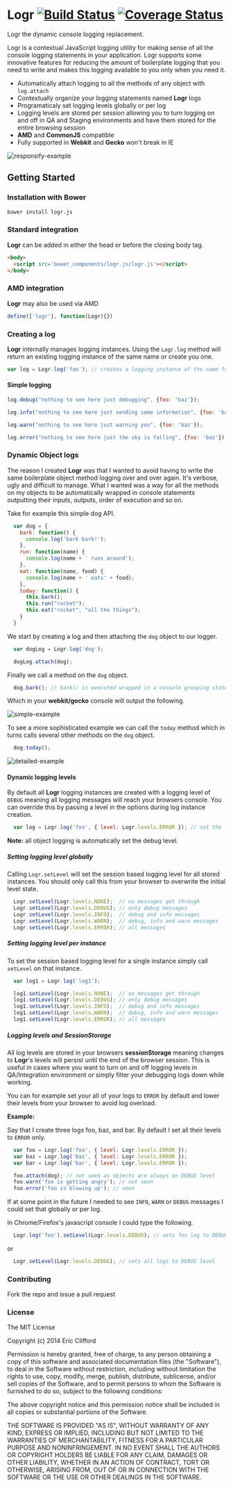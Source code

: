 # Logr [![Build Status](https://travis-ci.org/eclifford/logr.svg?branch=master)](https://travis-ci.org/eclifford/logr) [![Coverage Status](https://img.shields.io/coveralls/eclifford/logr.svg)](https://coveralls.io/r/eclifford/logr?branch=master)

Logr the dynamic console logging replacement.

Logr is a contextual JavaScript logging utility for making sense of all the console logging statements
in your application. Logr supports some innovative features for reducing the amount of boilerplate logging
that you need to write and makes this logging available to you only when you need it.

- Automatically attach logging to all the methods of any object with `log.attach`
- Contextually organize your logging statements named **Logr** logs
- Programaticaly set logging levels globally or per log
- Logging levels are stored per session allowing you to turn logging on and off in QA and Staging environments and have them stored for the
entire browsing session
- **AMD** and **CommonJS** compatible
- Fully supported in **Webkit** and **Gecko** won't break in IE

![responsify-example](http://f.cl.ly/items/200U1Z0v092j371g3k0o/Image%202014-09-23%20at%2012.51.22.png)

## Getting Started

### Installation with Bower

```bash
bower install logr.js
```

### Standard integration

**Logr** can be added in either the head or before the closing body tag.

```html
<body>
  <script src='bower_components/logr.js/logr.js'></script>
</body>
```

### AMD integration

**Logr** may also be used via AMD

```js
define(['logr'], function(Logr){})
```

### Creating a log

**Logr** internally manages logging instances. Using the `Logr.log` method will
return an existing logging instance of the same name or create you one.

```js
var log = Logr.log('foo'); // creates a logging instance of the name foo
```

#### Simple logging

```js
log.debug("nothing to see here just debugging", {foo: 'baz'});
```

```js
log.info("nothing to see here just sending some information", {foo: 'baz'});
```

```js
log.warn("nothing to see here just warning you", {foo: 'baz'});
```

```js
log.error("nothing to see here just the sky is falling", {foo: 'baz'});
```

### Dynamic Object logs

The reason I created **Logr** was that I wanted to avoid having to write the same boilerplate
object method logging over and over again. It's verbose, ugly and difficult to manage. What I
wanted was a way for all the methods on my objects to be automatically wrapped in console statements
outputting their inputs, outputs, order of execution and so on.

Take for example this simple dog API.

```js
  var dog = {
    bark: function() {
      console.log('bark bark!');
    },
    run: function(name) {
      console.log(name + ' runs around');
    },
    eat: function(name, food) {
      console.log(name + ' eats' + food);
    },
    today: function() {
      this.bark();
      this.run("rocket");
      this.eat("rocket", "all the things");
    }  
  }
```
We start by creating a log and then attaching the `dog` object to our logger.

```js
  var dogLog = Logr.log('dog');

  dogLog.attach(dog);
```

Finally we call a method on the `dog` object.

```js
  dog.bark(); // bark() is executed wrapped in a console grouping statement
```

Which in your **webkit/gecko** console will output the following.

![simple-example](http://f.cl.ly/items/1o3f1p2v310E2U0O283z/Image%202014-09-22%20at%2019.52.10.png)


To see a more sophisticated example we can call the `today` method which in turns
calls several other methods on the `dog` object.

```js
  dog.today();
```

![detailed-example](http://f.cl.ly/items/3F0n3E3E3o0K111h2J3A/Image%202014-09-22%20at%2019.52.47.png)

#### Dynamic logging levels

By default all **Logr** logging instances are created with a logging level of `DEBUG` meaning all
logging messages will reach your browsers console. You can override this by passing a level in the options
during log instance creation.

```js
  var log = Logr.log('foo', { level: Logr.levels.ERROR }); // set the logger level to error and above
```

**Note:** all object logging is automatically set the debug level.

##### Setting logging level globally

Calling `Logr.setLevel` will set the session based logging level for all stored instances. You should only call this from
your browser to overwrite the initial level state.

```js
  Logr.setLevel(Logr.levels.NONE);  // no messages get through
  Logr.setLevel(Logr.levels.DEBUG); // only debug messages
  Logr.setLevel(Logr.levels.INFO);  // debug and info messages
  Logr.setLevel(Logr.levels.WARN);  // debug, info and warn messages
  Logr.setLevel(Logr.levels.ERROR); // all messages
```

##### Setting logging level per instance

To set the session based logging level for a single instance simply call `setLevel` on that instance.

```js
  var log1 = Logr.log('log1');

  log1.setLevel(Logr.levels.NONE);  // no messages get through
  log1.setLevel(Logr.levels.DEBUG); // only debug messages
  log1.setLevel(Logr.levels.INFO);  // debug and info messages
  log1.setLevel(Logr.levels.WARN);  // debug, info and warn messages
  log1.setLevel(Logr.levels.ERROR); // all messages
```

##### Logging levels and SessionStorage

All log levels are stored in your browsers **sessionStorage** meaning changes to
**Logr**'s levels will persist until the end of the browser session. This is useful in cases
where you want to turn on and off logging levels in QA/Integration environment or simply filter
your debugging logs down while working.

You can for example set your all of your logs to `ERROR` by default and lower their levels
from your browser to avoid log overload.

**Example:**

Say that I create three logs foo, baz, and bar. By default I set all their
levels to `ERROR` only.

```js
  var foo = Logr.log('foo', { level: Logr.levels.ERROR });
  var baz = Logr.log('baz', { level: Logr.levels.ERROR });
  var bar = Logr.log('bar', { level: Logr.levels.ERROR });

  foo.attach(dog); // not seen as objects are always on DEBUG level
  foo.warn('foo is getting angry'); // not seen
  foo.error('foo is blowing up'); // seen
```

If at some point in the future I needed to see `INFO`, `WARN` or `DEBUG` messages
I could set that globally or per log.

In Chrome/Firefox's javascript console I could type the following.

```js
  Logr.log('foo').setLevel(Logr.levels.DEBUG); // sets foo log to DEBUG level
```
or

```js
  Logr.setLevel(Logr.levels.DEBUG); // sets all logs to DEBUG level
```

### Contributing

Fork the repo and issue a pull request

### License

The MIT License

Copyright (c) 2014 Eric Clifford

Permission is hereby granted, free of charge, to any person obtaining a copy
of this software and associated documentation files (the "Software"), to deal
in the Software without restriction, including without limitation the rights
to use, copy, modify, merge, publish, distribute, sublicense, and/or sell
copies of the Software, and to permit persons to whom the Software is
furnished to do so, subject to the following conditions:

The above copyright notice and this permission notice shall be included in
all copies or substantial portions of the Software.

THE SOFTWARE IS PROVIDED "AS IS", WITHOUT WARRANTY OF ANY KIND, EXPRESS OR
IMPLIED, INCLUDING BUT NOT LIMITED TO THE WARRANTIES OF MERCHANTABILITY,
FITNESS FOR A PARTICULAR PURPOSE AND NONINFRINGEMENT. IN NO EVENT SHALL THE
AUTHORS OR COPYRIGHT HOLDERS BE LIABLE FOR ANY CLAIM, DAMAGES OR OTHER
LIABILITY, WHETHER IN AN ACTION OF CONTRACT, TORT OR OTHERWISE, ARISING FROM,
OUT OF OR IN CONNECTION WITH THE SOFTWARE OR THE USE OR OTHER DEALINGS IN
THE SOFTWARE.
